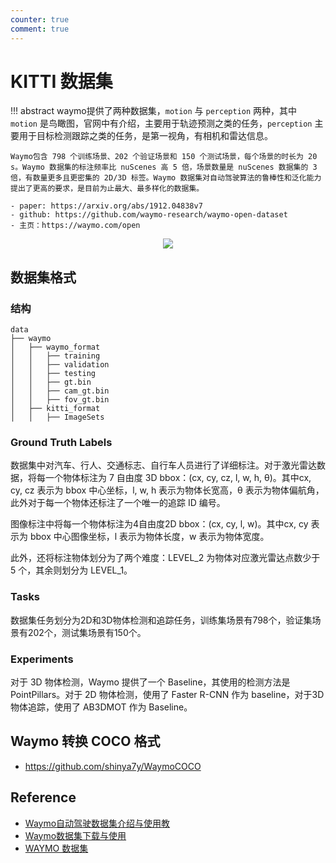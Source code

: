 ```yaml
---
counter: true
comment: true
---
```


# KITTI 数据集

!!! abstract
    waymo提供了两种数据集，`motion` 与 `perception` 两种，其中 `motion` 是鸟瞰图，官网中有介绍，主要用于轨迹预测之类的任务，`perception` 主要用于目标检测跟踪之类的任务，是第一视角，有相机和雷达信息。

    Waymo包含 798 个训练场景、202 个验证场景和 150 个测试场景，每个场景的时长为 20 s。Waymo 数据集的标注频率比 nuScenes 高 5 倍，场景数量是 nuScenes 数据集的 3 倍，有数量更多且更密集的 2D/3D 标签。Waymo 数据集对自动驾驶算法的鲁棒性和泛化能力提出了更高的要求，是目前为止最大、最多样化的数据集。

    - paper: https://arxiv.org/abs/1912.04838v7
    - github: https://github.com/waymo-research/waymo-open-dataset
    - 主页：https://waymo.com/open

<center><img src="https://cdn.jujimeizuo.cn/note/cv/dataset/waymo-1.gif"></center>


## 数据集格式

### 结构

```text
data
├── waymo
│   ├── waymo_format
│   │   ├── training
│   │   ├── validation
│   │   ├── testing
│   │   ├── gt.bin
│   │   ├── cam_gt.bin
│   │   ├── fov_gt.bin
│   ├── kitti_format
│   │   ├── ImageSets
```

### Ground Truth Labels

数据集中对汽车、行人、交通标志、自行车人员进行了详细标注。对于激光雷达数据，将每一个物体标注为 7 自由度 3D bbox：(cx, cy, cz, l, w, h, θ)。其中cx, cy, cz 表示为 bbox 中心坐标，l, w, h 表示为物体长宽高，θ 表示为物体偏航角，此外对于每一个物体还标注了一个唯一的追踪 ID 编号。

图像标注中将每一个物体标注为4自由度2D bbox：(cx, cy, l, w)。其中cx, cy 表示为 bbox 中心图像坐标，l 表示为物体长度，w 表示为物体宽度。

此外，还将标注物体划分为了两个难度：LEVEL_2 为物体对应激光雷达点数少于 5 个，其余则划分为 LEVEL_1。

### Tasks

数据集任务划分为2D和3D物体检测和追踪任务，训练集场景有798个，验证集场景有202个，测试集场景有150个。

### Experiments

对于 3D 物体检测，Waymo 提供了一个 Baseline，其使用的检测方法是 PointPillars。对于 2D 物体检测，使用了 Faster R-CNN 作为 baseline，对于3D物体追踪，使用了 AB3DMOT 作为 Baseline。

## Waymo 转换 COCO 格式

- https://github.com/shinya7y/WaymoCOCO



## Reference

- [Waymo自动驾驶数据集介绍与使用教](https://blog.csdn.net/cg129054036/article/details/116138700)
- [Waymo数据集下载与使用](https://blog.csdn.net/pengxiang1998/article/details/136045762)
- [WAYMO 数据集](https://mmdetection3d.readthedocs.io/zh-cn/latest/advanced_guides/datasets/waymo.html)
